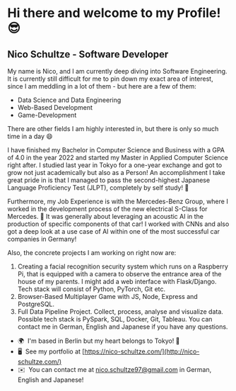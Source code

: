 Hi there and welcome to my Profile! 😎
==============================

Nico Schultze - Software Developer
------------------

My name is Nico, and I am currently deep diving into Software Engineering. It is currently still difficult for me to pin down my exact area of interest, since I am meddling in a lot of them - but here are a few of them: 
- Data Science and Data Engineering
- Web-Based Development
- Game-Development

There are other fields I am highly interested in, but there is only so much time in a day 😄

I have finished my Bachelor in Computer Science and Business with a GPA of 4.0 in the year 2022 and started my Master in Applied Computer Science right after. 
I studied last year in Tokyo for a one-year exchange and got to grow not just academically but also as a Person! An accomplishment I take great pride in is that I managed to pass the second-highest Japanese Language Proficiency Test (JLPT), completely by self study! :mount_fuji:

Furthermore, my Job Experience is with the Mercedes-Benz Group, where I worked in the development process of the new electrical S-Class for Mercedes. 🚗 
It was generally about leveraging an acoustic AI in the production of specific components of that car! I worked with CNNs and also got a deep look at a use case of AI within one of the most successful car companies in Germany! 

Also, the concrete projects I am working on right now are: 
1. Creating a facial recognition security system which runs on a Raspberry Pi, that is equipped with a camera to observe the entrance area of the house of my parents. I might add a web interface with Flask/Django. Tech stack will consist of Python, PyTorch, Git etc.
2. Browser-Based Multiplayer Game with JS, Node, Express and PostgreSQL.
3. Full Data Pipeline Project. Collect, process, analyse and visualize data. Possible tech stack is PySpark, SQL, Docker, Git, Tableau. You can contact me in German, English and Japanese if you have any questions.

* 🌍  I'm based in Berlin but my heart belongs to Tokyo! :tokyo_tower:
* 🖥️  See my portfolio at [https://nico-schultze.com/](http://nico-schultze.com/)
* ✉️  You can contact me at [nico.schultze97@gmail.com](mailto:nico.schultze97@gmail.com) in German, English and Japanese!
